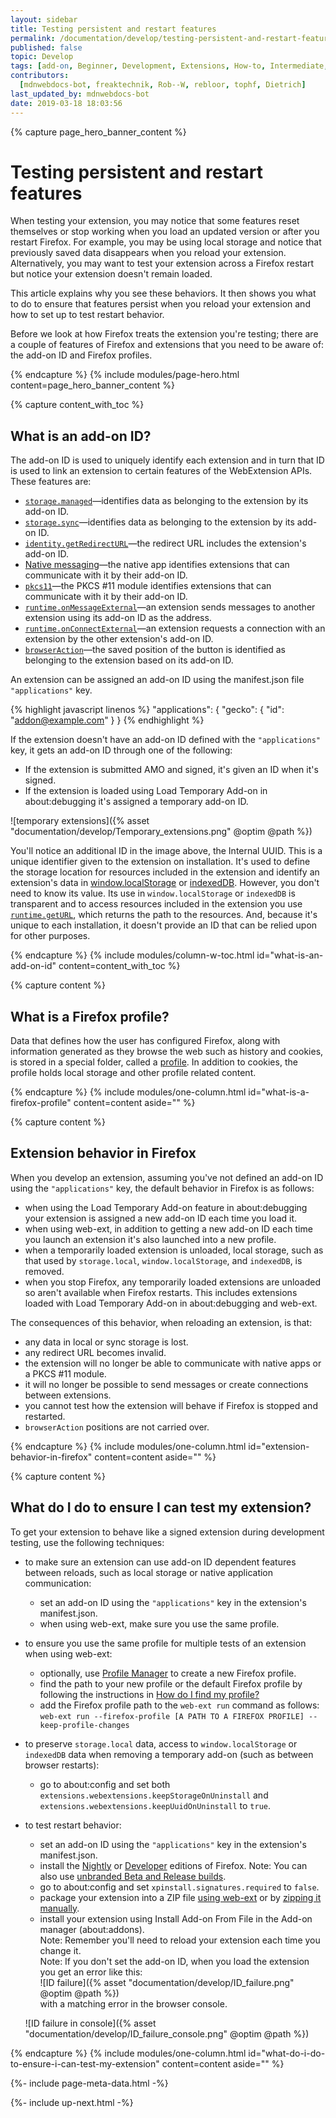 ```yaml
---
layout: sidebar
title: Testing persistent and restart features
permalink: /documentation/develop/testing-persistent-and-restart-features/
published: false
topic: Develop
tags: [add-on, Beginner, Development, Extensions, How-to, Intermediate, Testing, web-ext, WebExtensions]
contributors:
  [mdnwebdocs-bot, freaktechnik, Rob--W, rebloor, tophf, Dietrich]
last_updated_by: mdnwebdocs-bot
date: 2019-03-18 18:03:56
---
```


<!-- Page Hero Banner -->

{% capture page_hero_banner_content %}

# Testing persistent and restart features

When testing your extension, you may notice that some features reset themselves or stop working when you load an updated version or after you restart Firefox. For example, you may be using local storage and notice that previously saved data disappears when you reload your extension. Alternatively, you may want to test your extension across a Firefox restart but notice your extension doesn't remain loaded.

This article explains why you see these behaviors. It then shows you what to do to ensure that features persist when you reload your extension and how to set up to test restart behavior.

Before we look at how Firefox treats the extension you're testing; there are a couple of features of Firefox and extensions that you need to be aware of: the add-on ID and Firefox profiles.

{% endcapture %}
{% include modules/page-hero.html
    content=page_hero_banner_content
%}

<!-- Content with Table of Contents Module -->

{% capture content_with_toc %}

## What is an add-on ID?

The add-on ID is used to uniquely identify each extension and in turn that ID is used to link an extension to certain features of the WebExtension APIs. These features are:

- [`storage.managed`](https://developer.mozilla.org/docs/Mozilla/Add-ons/WebExtensions/API/storage/managed)—identifies data as belonging to the extension by its add-on ID.
- [`storage.sync`](https://developer.mozilla.org/docs/Mozilla/Add-ons/WebExtensions/API/storage/sync)—identifies data as belonging to the extension by its add-on ID.
- [`identity.getRedirectURL`](https://developer.mozilla.org/docs/Mozilla/Add-ons/WebExtensions/API/identity/getRedirectURL)—the redirect URL includes the extension's add-on ID.
- [Native messaging](https://developer.mozilla.org/Add-ons/WebExtensions/Native_messaging)—the native app identifies extensions that can communicate with it by their add-on ID.
- [`pkcs11`](https://developer.mozilla.org/docs/Mozilla/Add-ons/WebExtensions/API/pkcs11)—the PKCS #11 module identifies extensions that can communicate with it by their add-on ID.
- [`runtime.onMessageExternal`](https://developer.mozilla.org/docs/Mozilla/Add-ons/WebExtensions/API/runtime/onMessageExternal)—an extension sends messages to another extension using its add-on ID as the address.
- [`runtime.onConnectExternal`](https://developer.mozilla.org/docs/Mozilla/Add-ons/WebExtensions/API/runtime/onConnectExternal)—an extension requests a connection with an extension by the other extension's add-on ID.
- [`browserAction`](https://developer.mozilla.org/docs/Mozilla/Add-ons/WebExtensions/API/browserAction)—the saved position of the button is identified as belonging to the extension based on its add-on ID.

An extension can be assigned an add-on ID using the manifest.json file `"applications"` key.

{% highlight javascript linenos %}
"applications": {
  "gecko": {
    "id": "addon@example.com"
    }
  }
{% endhighlight %}

If the extension doesn't have an add-on ID defined with the `"applications"` key, it gets an add-on ID through one of the following:

- If the extension is submitted AMO and signed, it's given an ID when it's signed.
- If the extension is loaded using Load Temporary Add-on in about:debugging it's assigned a temporary add-on ID.

![temporary extensions]({% asset "documentation/develop/Temporary_extensions.png" @optim @path %})

You'll notice an additional ID in the image above, the Internal UUID. This is a unique identifier given to the extension on installation. It's used to define the storage location for resources included in the extension and identify an extension's data in [window.localStorage](https://developer.mozilla.org/docs/Web/API/Window/localStorage) or [indexedDB](https://developer.mozilla.org/docs/Web/API/IndexedDB_API). However, you don't need to know its value. Its use in `window.localStorage` or `indexedDB` is transparent and to access resources included in the extension you use [`runtime.getURL`](https://developer.mozilla.org/docs/Mozilla/Add-ons/WebExtensions/API/runtime/getURL), which returns the path to the resources. And, because it's unique to each installation, it doesn't provide an ID that can be relied upon for other purposes.

{% endcapture %}
{% include modules/column-w-toc.html
  id="what-is-an-add-on-id"
  content=content_with_toc
%}

<!-- END: Content with Table of Contents -->

<!-- Single Column Body Module -->

{% capture content %}

## What is a Firefox profile?

Data that defines how the user has configured Firefox, along with information generated as they browse the web such as history and cookies, is stored in a special folder, called a [profile](https://support.mozilla.org/kb/profiles-where-firefox-stores-user-data). In addition to cookies, the profile holds local storage and other profile related content.

{% endcapture %}
{% include modules/one-column.html
  id="what-is-a-firefox-profile"
  content=content
  aside=""
%}

<!-- END: Single Column Body Module -->

<!-- Single Column Body Module -->

{% capture content %}

## Extension behavior in Firefox

When you develop an extension, assuming you've not defined an add-on ID using the `"applications"` key, the default behavior in Firefox is as follows:


- when using the Load Temporary Add-on feature in about:debugging your extension is assigned a new add-on ID each time you load it.
- when using web-ext, in addition to getting a new add-on ID each time you launch an extension it's also launched into a new profile.
- when a temporarily loaded extension is unloaded, local storage, such as that used by `storage.local`, `window.localStorage`, and `indexedDB`, is removed.
- when you stop Firefox, any temporarily loaded extensions are unloaded so aren't available when Firefox restarts. This includes extensions loaded with Load Temporary Add-on in about:debugging and web-ext.

The consequences of this behavior, when reloading an extension, is that:


- any data in local or sync storage is lost.
- any redirect URL becomes invalid.
- the extension will no longer be able to communicate with native apps or a PKCS #11 module.
- it will no longer be possible to send messages or create connections between extensions.
- you cannot test how the extension will behave if Firefox is stopped and restarted.
- `browserAction` positions are not carried over.

{% endcapture %}
{% include modules/one-column.html
  id="extension-behavior-in-firefox"
  content=content
  aside=""
%}

<!-- END: Single Column Body Module -->

<!-- Single Column Body Module -->

{% capture content %}

## What do I do to ensure I can test my extension?

To get your extension to behave like a signed extension during development testing, use the following techniques:

- to make sure an extension can use add-on ID dependent features between reloads, such as local storage or native application communication:
    - set an add-on ID using the `"applications"` key in the extension's manifest.json.
    - when using web-ext, make sure you use the same profile.
- to ensure you use the same profile for multiple tests of an extension when using web-ext:
    - optionally, use [Profile Manager](https://support.mozilla.org/kb/profile-manager-create-and-remove-firefox-profiles) to create a new Firefox profile.
    - find the path to your new profile or the default Firefox profile by following the instructions in [How do I find my profile?](https://support.mozilla.org//kb/profiles-where-firefox-stores-user-data#w_how-do-i-find-my-profile)
    - add the Firefox profile path to the `web-ext run` command as follows: <br/> `web-ext run --firefox-profile [A PATH TO A FIREFOX PROFILE] --keep-profile-changes`
- to preserve `storage.local` data, access to `window.localStorage` or `indexedDB` data when removing a temporary add-on (such as between browser restarts):
    - go to about:config and set both <br/> `extensions.webextensions.keepStorageOnUninstall` and <br/> `extensions.webextensions.keepUuidOnUninstall` to `true`.
- to test restart behavior:
    - set an add-on ID using the `"applications"` key in the extension's manifest.json.
    - install the [Nightly](https://www.mozilla.org/firefox/nightly/all/) or [Developer](https://www.mozilla.org/firefox/developer/) editions of Firefox. Note: You can also use [unbranded Beta and Release builds](https://wiki.mozilla.org/Add-ons/Extension_Signing#Unbranded_Builds).
    - go to about:config and set `xpinstall.signatures.required` to `false`.
    - package your extension into a ZIP file [using web-ext](/documentation/develop/web-ext-command-reference#web-ext-build) or by [zipping it manually](/documentation/publish/package-your-extension).
    - install your extension using Install Add-on From File in the Add-on manager (about:addons). <br/> Note: Remember you'll need to reload your extension each time you change it. <br/> Note: If you don't set the add-on ID, when you load the extension you get an error like this: <br/> ![ID failure]({% asset "documentation/develop/ID_failure.png" @optim @path %}) <br/> with a matching error in the browser console.

    ![ID failure in console]({% asset "documentation/develop/ID_failure_console.png" @optim @path %})

{% endcapture %}
{% include modules/one-column.html
  id="what-do-i-do-to-ensure-i-can-test-my-extension"
  content=content
  aside=""
%}

<!-- END: Single Column Body Module -->

<!-- Meta Data -->

{%- include page-meta-data.html -%}

<!-- END: Meta Data -->

<!-- Up Next -->

{%- include up-next.html -%}

<!-- END: Up Next -->
